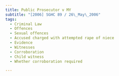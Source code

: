 ```yaml
---
title: Public Prosecutor v MY
subtitle: "[2006] SGHC 89 / 26\_May\_2006"
tags:
  - Criminal Law
  - Offences
  - Sexual offences
  - Accused charged with attempted rape of niece
  - Evidence
  - Witnesses
  - Corroboration
  - Child witness
  - Whether corroboration required

---
```


